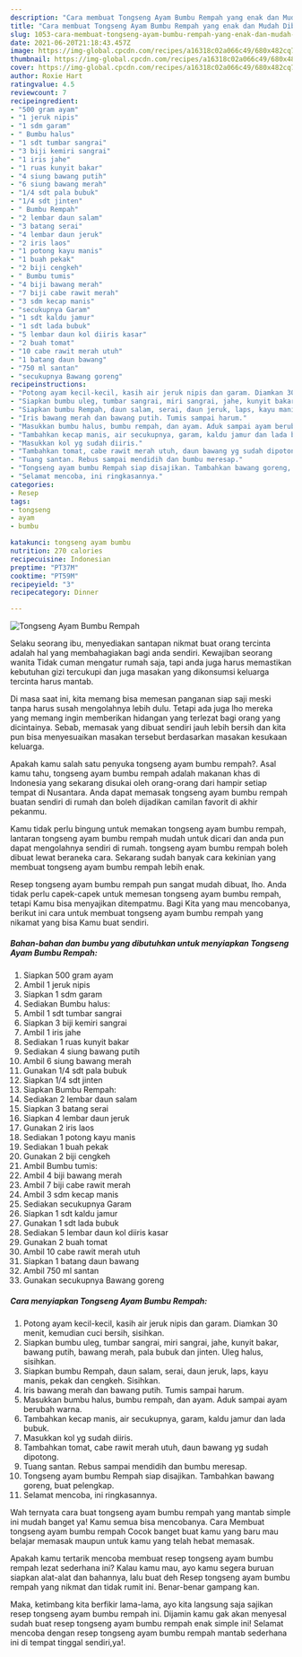 ```yaml
---
description: "Cara membuat Tongseng Ayam Bumbu Rempah yang enak dan Mudah Dibuat"
title: "Cara membuat Tongseng Ayam Bumbu Rempah yang enak dan Mudah Dibuat"
slug: 1053-cara-membuat-tongseng-ayam-bumbu-rempah-yang-enak-dan-mudah-dibuat
date: 2021-06-20T21:18:43.457Z
image: https://img-global.cpcdn.com/recipes/a16318c02a066c49/680x482cq70/tongseng-ayam-bumbu-rempah-foto-resep-utama.jpg
thumbnail: https://img-global.cpcdn.com/recipes/a16318c02a066c49/680x482cq70/tongseng-ayam-bumbu-rempah-foto-resep-utama.jpg
cover: https://img-global.cpcdn.com/recipes/a16318c02a066c49/680x482cq70/tongseng-ayam-bumbu-rempah-foto-resep-utama.jpg
author: Roxie Hart
ratingvalue: 4.5
reviewcount: 7
recipeingredient:
- "500 gram ayam"
- "1 jeruk nipis"
- "1 sdm garam"
- " Bumbu halus"
- "1 sdt tumbar sangrai"
- "3 biji kemiri sangrai"
- "1 iris jahe"
- "1 ruas kunyit bakar"
- "4 siung bawang putih"
- "6 siung bawang merah"
- "1/4 sdt pala bubuk"
- "1/4 sdt jinten"
- " Bumbu Rempah"
- "2 lembar daun salam"
- "3 batang serai"
- "4 lembar daun jeruk"
- "2 iris laos"
- "1 potong kayu manis"
- "1 buah pekak"
- "2 biji cengkeh"
- " Bumbu tumis"
- "4 biji bawang merah"
- "7 biji cabe rawit merah"
- "3 sdm kecap manis"
- "secukupnya Garam"
- "1 sdt kaldu jamur"
- "1 sdt lada bubuk"
- "5 lembar daun kol diiris kasar"
- "2 buah tomat"
- "10 cabe rawit merah utuh"
- "1 batang daun bawang"
- "750 ml santan"
- "secukupnya Bawang goreng"
recipeinstructions:
- "Potong ayam kecil-kecil, kasih air jeruk nipis dan garam. Diamkan 30 menit, kemudian cuci bersih, sisihkan."
- "Siapkan bumbu uleg, tumbar sangrai, miri sangrai, jahe, kunyit bakar, bawang putih, bawang merah, pala bubuk dan jinten. Uleg halus, sisihkan."
- "Siapkan bumbu Rempah, daun salam, serai, daun jeruk, laps, kayu manis, pekak dan cengkeh. Sisihkan."
- "Iris bawang merah dan bawang putih. Tumis sampai harum."
- "Masukkan bumbu halus, bumbu rempah, dan ayam. Aduk sampai ayam berubah warna."
- "Tambahkan kecap manis, air secukupnya, garam, kaldu jamur dan lada bubuk."
- "Masukkan kol yg sudah diiris."
- "Tambahkan tomat, cabe rawit merah utuh, daun bawang yg sudah dipotong."
- "Tuang santan. Rebus sampai mendidih dan bumbu meresap."
- "Tongseng ayam bumbu Rempah siap disajikan. Tambahkan bawang goreng, buat pelengkap."
- "Selamat mencoba, ini ringkasannya."
categories:
- Resep
tags:
- tongseng
- ayam
- bumbu

katakunci: tongseng ayam bumbu 
nutrition: 270 calories
recipecuisine: Indonesian
preptime: "PT37M"
cooktime: "PT59M"
recipeyield: "3"
recipecategory: Dinner

---
```



![Tongseng Ayam Bumbu Rempah](https://img-global.cpcdn.com/recipes/a16318c02a066c49/680x482cq70/tongseng-ayam-bumbu-rempah-foto-resep-utama.jpg)

Selaku seorang ibu, menyediakan santapan nikmat buat orang tercinta adalah hal yang membahagiakan bagi anda sendiri. Kewajiban seorang  wanita Tidak cuman mengatur rumah saja, tapi anda juga harus memastikan kebutuhan gizi tercukupi dan juga masakan yang dikonsumsi keluarga tercinta harus mantab.

Di masa  saat ini, kita memang bisa memesan panganan siap saji meski tanpa harus susah mengolahnya lebih dulu. Tetapi ada juga lho mereka yang memang ingin memberikan hidangan yang terlezat bagi orang yang dicintainya. Sebab, memasak yang dibuat sendiri jauh lebih bersih dan kita pun bisa menyesuaikan masakan tersebut berdasarkan masakan kesukaan keluarga. 



Apakah kamu salah satu penyuka tongseng ayam bumbu rempah?. Asal kamu tahu, tongseng ayam bumbu rempah adalah makanan khas di Indonesia yang sekarang disukai oleh orang-orang dari hampir setiap tempat di Nusantara. Anda dapat memasak tongseng ayam bumbu rempah buatan sendiri di rumah dan boleh dijadikan camilan favorit di akhir pekanmu.

Kamu tidak perlu bingung untuk memakan tongseng ayam bumbu rempah, lantaran tongseng ayam bumbu rempah mudah untuk dicari dan anda pun dapat mengolahnya sendiri di rumah. tongseng ayam bumbu rempah boleh dibuat lewat beraneka cara. Sekarang sudah banyak cara kekinian yang membuat tongseng ayam bumbu rempah lebih enak.

Resep tongseng ayam bumbu rempah pun sangat mudah dibuat, lho. Anda tidak perlu capek-capek untuk memesan tongseng ayam bumbu rempah, tetapi Kamu bisa menyajikan ditempatmu. Bagi Kita yang mau mencobanya, berikut ini cara untuk membuat tongseng ayam bumbu rempah yang nikamat yang bisa Kamu buat sendiri.

<!--inarticleads1-->

##### Bahan-bahan dan bumbu yang dibutuhkan untuk menyiapkan Tongseng Ayam Bumbu Rempah:

1. Siapkan 500 gram ayam
1. Ambil 1 jeruk nipis
1. Siapkan 1 sdm garam
1. Sediakan  Bumbu halus:
1. Ambil 1 sdt tumbar sangrai
1. Siapkan 3 biji kemiri sangrai
1. Ambil 1 iris jahe
1. Sediakan 1 ruas kunyit bakar
1. Sediakan 4 siung bawang putih
1. Ambil 6 siung bawang merah
1. Gunakan 1/4 sdt pala bubuk
1. Siapkan 1/4 sdt jinten
1. Siapkan  Bumbu Rempah:
1. Sediakan 2 lembar daun salam
1. Siapkan 3 batang serai
1. Siapkan 4 lembar daun jeruk
1. Gunakan 2 iris laos
1. Sediakan 1 potong kayu manis
1. Sediakan 1 buah pekak
1. Gunakan 2 biji cengkeh
1. Ambil  Bumbu tumis:
1. Ambil 4 biji bawang merah
1. Ambil 7 biji cabe rawit merah
1. Ambil 3 sdm kecap manis
1. Sediakan secukupnya Garam
1. Siapkan 1 sdt kaldu jamur
1. Gunakan 1 sdt lada bubuk
1. Sediakan 5 lembar daun kol diiris kasar
1. Gunakan 2 buah tomat
1. Ambil 10 cabe rawit merah utuh
1. Siapkan 1 batang daun bawang
1. Ambil 750 ml santan
1. Gunakan secukupnya Bawang goreng




<!--inarticleads2-->

##### Cara menyiapkan Tongseng Ayam Bumbu Rempah:

1. Potong ayam kecil-kecil, kasih air jeruk nipis dan garam. Diamkan 30 menit, kemudian cuci bersih, sisihkan.
1. Siapkan bumbu uleg, tumbar sangrai, miri sangrai, jahe, kunyit bakar, bawang putih, bawang merah, pala bubuk dan jinten. Uleg halus, sisihkan.
1. Siapkan bumbu Rempah, daun salam, serai, daun jeruk, laps, kayu manis, pekak dan cengkeh. Sisihkan.
1. Iris bawang merah dan bawang putih. Tumis sampai harum.
1. Masukkan bumbu halus, bumbu rempah, dan ayam. Aduk sampai ayam berubah warna.
1. Tambahkan kecap manis, air secukupnya, garam, kaldu jamur dan lada bubuk.
1. Masukkan kol yg sudah diiris.
1. Tambahkan tomat, cabe rawit merah utuh, daun bawang yg sudah dipotong.
1. Tuang santan. Rebus sampai mendidih dan bumbu meresap.
1. Tongseng ayam bumbu Rempah siap disajikan. Tambahkan bawang goreng, buat pelengkap.
1. Selamat mencoba, ini ringkasannya.




Wah ternyata cara buat tongseng ayam bumbu rempah yang mantab simple ini mudah banget ya! Kamu semua bisa mencobanya. Cara Membuat tongseng ayam bumbu rempah Cocok banget buat kamu yang baru mau belajar memasak maupun untuk kamu yang telah hebat memasak.

Apakah kamu tertarik mencoba membuat resep tongseng ayam bumbu rempah lezat sederhana ini? Kalau kamu mau, ayo kamu segera buruan siapkan alat-alat dan bahannya, lalu buat deh Resep tongseng ayam bumbu rempah yang nikmat dan tidak rumit ini. Benar-benar gampang kan. 

Maka, ketimbang kita berfikir lama-lama, ayo kita langsung saja sajikan resep tongseng ayam bumbu rempah ini. Dijamin kamu gak akan menyesal sudah buat resep tongseng ayam bumbu rempah enak simple ini! Selamat mencoba dengan resep tongseng ayam bumbu rempah mantab sederhana ini di tempat tinggal sendiri,ya!.

